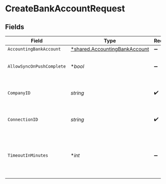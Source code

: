 # CreateBankAccountRequest


## Fields

| Field                                                                         | Type                                                                          | Required                                                                      | Description                                                                   | Example                                                                       |
| ----------------------------------------------------------------------------- | ----------------------------------------------------------------------------- | ----------------------------------------------------------------------------- | ----------------------------------------------------------------------------- | ----------------------------------------------------------------------------- |
| `AccountingBankAccount`                                                       | [*shared.AccountingBankAccount](../../models/shared/accountingbankaccount.md) | :heavy_minus_sign:                                                            | N/A                                                                           |                                                                               |
| `AllowSyncOnPushComplete`                                                     | **bool*                                                                       | :heavy_minus_sign:                                                            | Allow a sync upon push completion.                                            |                                                                               |
| `CompanyID`                                                                   | *string*                                                                      | :heavy_check_mark:                                                            | Unique identifier for a company.                                              | 8a210b68-6988-11ed-a1eb-0242ac120002                                          |
| `ConnectionID`                                                                | *string*                                                                      | :heavy_check_mark:                                                            | Unique identifier for a connection.                                           | 2e9d2c44-f675-40ba-8049-353bfcb5e171                                          |
| `TimeoutInMinutes`                                                            | **int*                                                                        | :heavy_minus_sign:                                                            | Time limit for the push operation to complete before it is timed out.         |                                                                               |